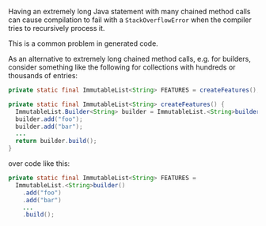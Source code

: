 Having an extremely long Java statement with many chained method calls can cause
compilation to fail with a `StackOverflowError` when the compiler tries to
recursively process it.

This is a common problem in generated code.

As an alternative to extremely long chained method calls, e.g. for builders,
consider something like the following for collections with hundreds or thousands
of entries:

```java
private static final ImmutableList<String> FEATURES = createFeatures();

private static final ImmutableList<String> createFeatures() {
  ImmutableList.Builder<String> builder = ImmutableList.<String>builder();
  builder.add("foo");
  builder.add("bar");
  ...
  return builder.build();
}
```

over code like this:

```java
private static final ImmutableList<String> FEATURES =
  ImmutableList.<String>builder()
    .add("foo")
    .add("bar")
    ...
    .build();
```
